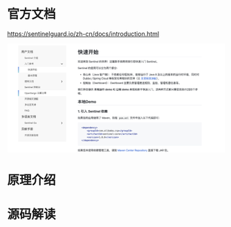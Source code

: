 

# 官方文档

https://sentinelguard.io/zh-cn/docs/introduction.html

![image-20250606223850375](./images/image-20250606223850375.png)

# 原理介绍





# 源码解读